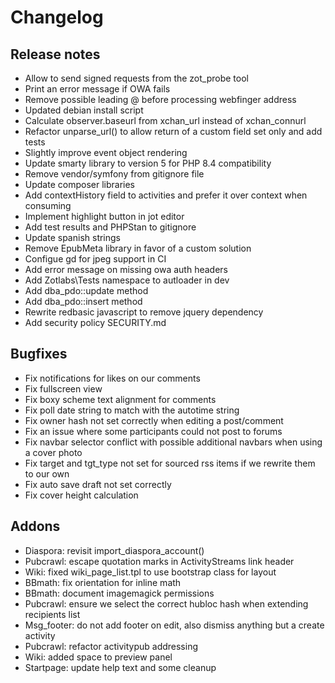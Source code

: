 # Changelog

## Release notes

* Allow to send signed requests from the zot_probe tool
* Print an error message if OWA fails
* Remove possible leading @ before processing webfinger address
* Updated debian install script
* Calculate observer.baseurl from xchan_url instead of xchan_connurl
* Refactor unparse_url() to allow return of a custom field set only and add tests
* Slightly improve event object rendering
* Update smarty library to version 5 for PHP 8.4 compatibility
* Remove vendor/symfony from gitignore file
* Update composer libraries
* Add contextHistory field to activities and prefer it over context when consuming
* Implement highlight button in jot editor
* Add test results and PHPStan to gitignore
* Update spanish strings
* Remove EpubMeta library in favor of a custom solution
* Configue gd for jpeg support in CI
* Add error message on missing owa auth headers
* Add Zotlabs\Tests namespace to autloader in dev
* Add dba_pdo::update method
* Add dba_pdo::insert method
* Rewrite redbasic javascript to remove jquery dependency
* Add security policy SECURITY.md

## Bugfixes

* Fix notifications for likes on our comments
* Fix fullscreen view
* Fix boxy scheme text alignment for comments
* Fix poll date string to match with the autotime string
* Fix owner hash not set correctly when editing a post/comment
* Fix an issue where some participants could not post to forums
* Fix navbar selector conflict with possible additional navbars when using a cover photo
* Fix target and tgt_type not set for sourced rss items if we rewrite them to our own
* Fix auto save draft not set correctly
* Fix cover height calculation

## Addons

* Diaspora: revisit import_diaspora_account()
* Pubcrawl: escape quotation marks in ActivityStreams link header
* Wiki: fixed wiki_page_list.tpl to use bootstrap class for layout
* BBmath: fix orientation for inline math
* BBmath: document imagemagick permissions
* Pubcrawl: ensure we select the correct hubloc hash when extending recipients list
* Msg_footer: do not add footer on edit, also dismiss anything but a create activity
* Pubcrawl: refactor activitypub addressing
* Wiki: added space to preview panel
* Startpage: update help text and some cleanup
